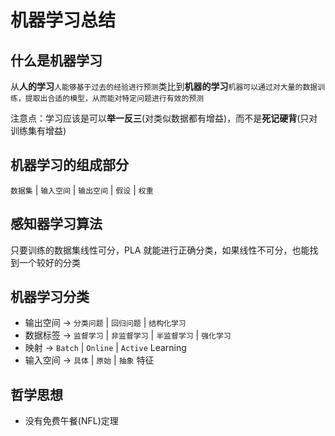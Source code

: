 # 机器学习总结 

## 什么是机器学习

从**人的学习**`人能够基于过去的经验进行预测`类比到**机器的学习**`机器可以通过对大量的数据训练，提取出合适的模型，从而能对特定问题进行有效的预测`

注意点：学习应该是可以**举一反三**(对类似数据都有增益)，而不是**死记硬背**(只对训练集有增益)

## 机器学习的组成部分
 
`数据集` | `输入空间` | `输出空间` | `假设` | `权重`

## 感知器学习算法

只要训练的数据集线性可分，PLA 就能进行正确分类，如果线性不可分，也能找到一个较好的分类

## 机器学习分类
- 输出空间 -> `分类问题` | `回归问题` | `结构化学习`
- 数据标签 -> `监督学习` | `非监督学习` | `半监督学习` | `强化学习`
- 映射 -> `Batch` | `Online` | `Active` Learning
- 输入空间 -> `具体` | `原始` | `抽象` 特征

## 哲学思想

- 没有免费午餐(NFL)定理 